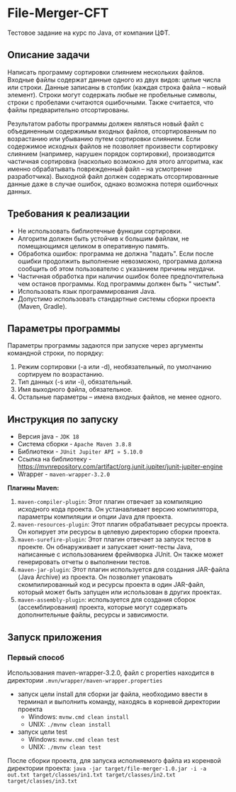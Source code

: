 # File-Merger-CFT

Тестовое задание на курс по Java, от компании ЦФТ.

## Описание задачи

Написать программу сортировки слиянием нескольких файлов. Входные файлы содержат данные одного из двух видов: целые
числа или строки.
Данные записаны в столбик (каждая строка файла – новый элемент).
Строки могут содержать любые не пробельные символы, строки с пробелами считаются ошибочными.
Также считается, что файлы предварительно отсортированы.

Результатом работы программы должен являться новый файл с объединенным содержимым входных файлов, отсортированным по
возрастанию или убыванию путем сортировки слиянием.
Если содержимое исходных файлов не позволяет произвести сортировку слиянием (например, нарушен порядок сортировки),
производится частичная сортировка (насколько возможно для этого алгоритма, как именно обрабатывать поврежденный файл –
на усмотрение разработчика).
Выходной файл должен содержать отсортированные данные даже в случае ошибок, однако возможна потеря ошибочных данных.

## Требования к реализации

- Не использовать библиотечные функции сортировки.
- Алгоритм должен быть устойчив к большим файлам, не помещающимся целиком в оперативную память.
- Обработка ошибок: программа не должна "падать". Если после ошибки продолжить выполнение невозможно, программа должна
  сообщить об этом пользователю с указанием причины неудачи.
- Частичная обработка при наличии ошибок более предпочтительна чем останов программы. Код программы должен быть "
  чистым".
- Использовать язык программирования Java.
- Допустимо использовать стандартные системы сборки проекта (Maven, Gradle).

## Параметры программы

Параметры программы задаются при запуске через аргументы командной строки, по порядку:

1. Режим сортировки (-a или -d), необязательный, по умолчанию сортируем по возрастанию.
2. Тип данных (-s или -i), обязательный.
3. Имя выходного файла, обязательное.
4. Остальные параметры – имена входных файлов, не менее одного.

## Инструкция по запуску

- Версия java - `JDK 18`
- Система сборки - ``Apache Maven 3.8.8``
- Библиотеки - `JUnit Jupiter API » 5.10.0`
- Ссылка на библиотеку - https://mvnrepository.com/artifact/org.junit.jupiter/junit-jupiter-engine
- Wrapper - `maven-wrapper-3.2.0`

**Плагины Maven:**

1. `maven-compiler-plugin`: Этот плагин отвечает за компиляцию исходного кода проекта. Он устанавливает версию
   компилятора, параметры компиляции и опции Java для проекта.
2. `maven-resources-plugin`: Этот плагин обрабатывает ресурсы проекта. Он копирует эти ресурсы в целевую директорию
   сборки проекта.
3. `maven-surefire-plugin`: Этот плагин отвечает за запуск тестов в проекте. Он обнаруживает и запускает юнит-тесты
   Java, написанные с использованием фреймворка JUnit.
   Он также может генерировать отчеты о выполнении тестов.
4. `maven-jar-plugin`: Этот плагин используется для создания JAR-файла (Java Archive) из проекта.
   Он позволяет упаковать скомпилированный код и ресурсы проекта в один JAR-файл, который может быть запущен или
   использован в других проектах.
5. `maven-assembly-plugin`: используется для создания сборок (ассемблирования) проекта, которые могут содержать
   дополнительные файлы, ресурсы и зависимости.

## Запуск приложения

### Первый способ
Использования maven-wrapper-3.2.0, файл с properties находится в директории `.mvn/wrapper/maven-wrapper.properties`

- запуск цели install для сборки jar файла, необходимо ввести в терминал и выполнить команду, находясь в корневой директории проекта 
  - Windows: `mvnw.cmd clean install`
  - UNIX: `./mvnw clean install`
- запуск цели test
  - Windows: `mvnw.cmd clean test`
  - UNIX: `./mvnw clean test`

После сборки проекта, для запуска исполняемого файла из коренвой директории проекта:
```java -jar target/file-merger-1.0.jar -i -a out.txt target/classes/in1.txt target/classes/in2.txt target/classes/in3.txt```  